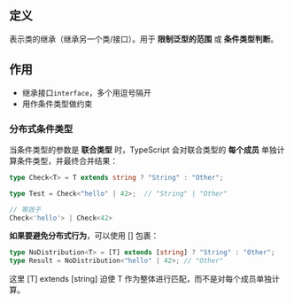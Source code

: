 ## 定义
表示类的继承（继承另一个类/接口）。用于 **限制泛型的范围** 或 **条件类型判断**。

## 作用
- 继承接口`interface`，多个用逗号隔开
- 用作条件类型做约束

### 分布式条件类型
当条件类型的参数是 **联合类型** 时，TypeScript 会对联合类型的 **每个成员** 单独计算条件类型，并最终合并结果：
```ts
type Check<T> = T extends string ? "String" : "Other";

type Test = Check<"hello" | 42>;  // "String" | "Other"

// 等效于
Check<'hello'> | Check<42>
```

**如果要避免分布式行为**，可以使用 [] 包裹：
```ts
type NoDistribution<T> = [T] extends [string] ? "String" : "Other";
type Result = NoDistribution<"hello" | 42>; // "Other"
```
这里 [T] extends [string] 迫使 T 作为整体进行匹配，而不是对每个成员单独计算。
